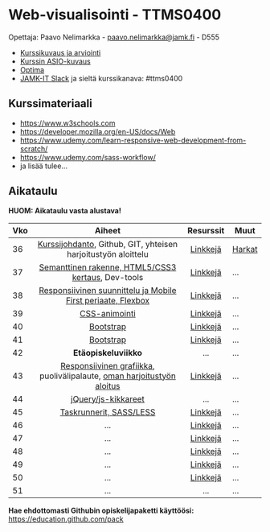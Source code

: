 # Web-visualisointi - TTMS0400

Opettaja: Paavo Nelimarkka - paavo.nelimarkka@jamk.fi - D555

- [Kurssikuvaus ja arviointi](https://github.com/JAMK-IT/TTMS0400-web-visualisointi/wiki/kuvaus-ja-arvostelu)
- [Kurssin ASIO-kuvaus](https://asio.jamk.fi/pls/asio/asio_ectskuv1.kurssin_ks?ktun=TTMS0400&knro=&noclose=%20&lan=f)
- [Optima](https://optima.jamk.fi/)
- [JAMK-IT Slack](https://jamk-it.slack.com) ja sieltä kurssikanava: #ttms0400

## Kurssimateriaali

- https://www.w3schools.com
- https://developer.mozilla.org/en-US/docs/Web
- https://www.udemy.com/learn-responsive-web-development-from-scratch/
- https://www.udemy.com/sass-workflow/
- ja lisää tulee...

## Aikataulu

**HUOM: Aikataulu vasta alustava!**

| Vko | Aiheet | Resurssit | Muut |
|:--------|:----------:|:-----:|---------|
| 36 | [Kurssijohdanto](https://docs.google.com/presentation/d/1kf7VjF8zOz83BwSxZRKP6eWitM0R6VQ-uZ-IV7IDBqQ/edit?usp=sharing), Github, GIT, yhteisen harjoitustyön aloittelu | [Linkkejä](https://github.com/JAMK-IT/TTMS0400-web-visualisointi/wiki/linkki-lista) | [Harkat](https://github.com/JAMK-IT/TTMS0400-web-visualisointi/wiki/harkat-w36) |
| 37 | [Semanttinen rakenne, HTML5/CSS3 kertaus](), Dev-tools | [Linkkejä](https://github.com/JAMK-IT/TTMS0400-web-visualisointi/wiki/linkki-lista) | ... |
| 38 | [Responsiivinen suunnittelu ja Mobile First periaate, Flexbox]() | [Linkkejä]() | ... |
| 39 | [CSS-animointi]()  | [Linkkejä]() | ... |
| 40 | [Bootstrap]() | [Linkkejä]() | ... |
| 41 | [Bootstrap]() | [Linkkejä]() | ... |
| 42 | **Etäopiskeluviikko** | ... | ... |
| 43 | [Responsiivinen grafiikka](), puolivälipalaute, [oman harjoitustyön aloitus]() | [Linkkejä]() | ... |
| 44 | [jQuery/js-kikkareet]() | ... | ... |
| 45 | [Taskrunnerit, SASS/LESS]() | [Linkkejä]() | ... |
| 46 | ... | [Linkkejä]() | ... |
| 47 | ... | [Linkkejä]() | ... |
| 48 | ... | [Linkkejä]()| ... |
| 49 | ... | [Linkkejä]() | ... |
| 50 | ... | [Linkkejä]() | ... |
| 51 | ... | ... | ... |

**Hae ehdottomasti Githubin opiskelijapaketti käyttöösi:** https://education.github.com/pack
